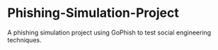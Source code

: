 # Phishing-Simulation-Project
A phishing simulation project using GoPhish to test social engineering techniques.
